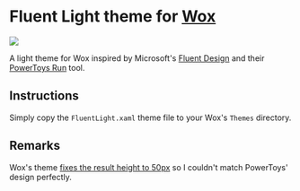 # Fluent Light theme for [Wox](https://github.com/Wox-launcher/Wox)

![](https://github.com/gunt3001/WoxTheme-FluentLight/blob/master/sample.png?raw=true)

A light theme for Wox inspired by Microsoft's [Fluent Design](https://www.microsoft.com/design/fluent/#/) and their [PowerToys Run](https://github.com/microsoft/PowerToys/wiki/PowerToys-Run-Overview) tool.

## Instructions

Simply copy the `FluentLight.xaml` theme file to your Wox's `Themes` directory.

## Remarks

Wox's theme [fixes the result height to 50px](https://github.com/Wox-launcher/Wox/blob/324dc8e4cfad3a47c88bbac3fc526d6fec0dbfad/Wox/ResultListBox.xaml#L23) so I couldn't match PowerToys' design perfectly.
